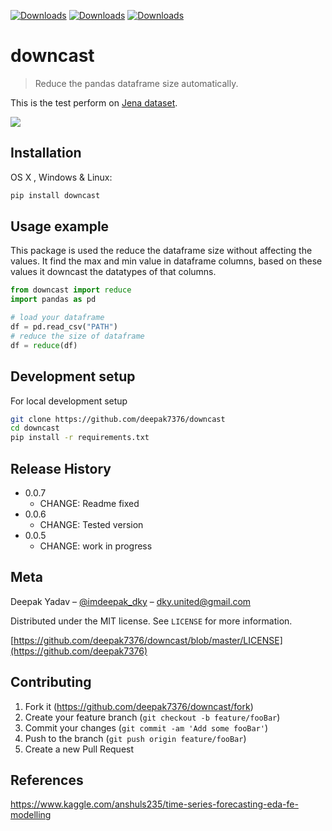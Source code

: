 [![Downloads](https://pepy.tech/badge/downcast)](https://pepy.tech/project/downcast)
[![Downloads](https://pepy.tech/badge/downcast/month)](https://pepy.tech/project/downcast/month)
[![Downloads](https://pepy.tech/badge/downcast/week)](https://pepy.tech/project/downcast/week)
# downcast
> Reduce the pandas dataframe size automatically.

This is the test perform on [Jena dataset](https://www.kaggle.com/stytch16/jena-climate-2009-2016).

![](https://miro.medium.com/max/1400/1*zB5K4323rxwylr1v4OEJhw.png)

## Installation

OS X , Windows & Linux:

```sh
pip install downcast
```

## Usage example

This package is used the reduce the dataframe size without affecting the values. It find the max and min value in dataframe columns, based on these values it downcast the datatypes of that columns.

```python
from downcast import reduce
import pandas as pd

# load your dataframe
df = pd.read_csv("PATH")
# reduce the size of dataframe
df = reduce(df) 
```


## Development setup

For local development setup

```sh
git clone https://github.com/deepak7376/downcast
cd downcast
pip install -r requirements.txt
```

## Release History

* 0.0.7
    * CHANGE: Readme fixed
* 0.0.6
    * CHANGE: Tested version
* 0.0.5
    * CHANGE: work in progress

## Meta

Deepak Yadav – [@imdeepak_dky](https://twitter.com/imdeepak_dky) – dky.united@gmail.com

Distributed under the MIT license. See ``LICENSE`` for more information.

[https://github.com/deepak7376/downcast/blob/master/LICENSE](https://github.com/deepak7376)

## Contributing

1. Fork it (<https://github.com/deepak7376/downcast/fork>)
2. Create your feature branch (`git checkout -b feature/fooBar`)
3. Commit your changes (`git commit -am 'Add some fooBar'`)
4. Push to the branch (`git push origin feature/fooBar`)
5. Create a new Pull Request

## References
https://www.kaggle.com/anshuls235/time-series-forecasting-eda-fe-modelling


